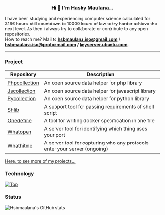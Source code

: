 <h3 align="center">Hi 🙆 I'm Hasby Maulana...</h3>
I have been studying and experiencing computer science calculated for 3186 hours, still countdown to 10000 hours of law to try harder achieve the next level. As then i always try to collaborate or contribute to any open repositories.
<br />
How to reach me? Mail to <b><a href="mailto:hsbmaulana.iso@gmail.com">hsbmaulana.iso@gmail.com</a></b> / <b><a href="mailto:hsbmaulana.iso@protonmail.com">hsbmaulana.iso@protonmail.com</a> / <a href="https://keyserver.ubuntu.com/pks/lookup?op=get&search=0x455f81c7972dd89dbba247480438236e6829d2d2">keyserver.ubuntu.com</a></b></li>.

<hr />

### Project

| Repository | Description |
| ----------- | ----------- |
| [Phpcollection](https://github.com/hsbmaulana/phpcollection) | An open source data helper for php library |
| [Jscollection](https://github.com/hsbmaulana/jscollection) | An open source data helper for javascript library |
| [Pycollection](https://github.com/hsbmaulana/pycollection) | An open source data helper for python library |
| [Shlib](https://github.com/hsbmaulana/shlib) | A support tool for passing requirements of shell script |
| [Onedefine](https://github.com/hsbmaulana/onedefine) | A tool for writing docker specification in one file |
| [Whatopen](https://github.com/hsbmaulana/whatopen) | A server tool for identifying which thing uses your port |
| [Whathitme](https://github.com/hsbmaulana/whathitme) | A server tool for capturing who any protocols enter your server (ongoing) |

<a href="https://github.com/tripteki">Here, to see more of my projects...</a>

### Technology

[![Top](https://github-readme-stats.vercel.app/api/top-langs/?username=hsbmaulana&layout=compact&theme=dark)](https://github.com/anuraghazra/github-readme-stats)

### Status

![Hsbmaulana's GitHub stats](https://github-readme-stats.vercel.app/api?username=hsbmaulana&show_icons=true&theme=dark)